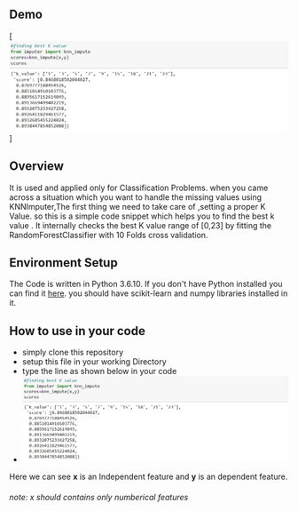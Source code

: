   ## Demo
 
  [![](https://github.com/jaigane6387/code_snippets/blob/master/KnnImputer/imputer.png)]

## Overview
It is used and applied only for Classification Problems. when you came across a situation which you want to handle the missing values using KNNImputer,The first thing we need to take care of ,setting a proper K Value. so this is a simple code snippet which helps you to find the best k value . It internally checks the best K value range of [0,23] by fitting the RandomForestClassifier with 10 Folds cross validation.

## Environment Setup
The Code is written in Python 3.6.10. If you don't have Python installed you can find it [here](https://www.python.org/downloads/).
you should have scikit-learn and numpy libraries installed in it.

## How to use in your code
 
<ul>
 <li>simply clone this repository </li>
 <li>setup this file in your working Directory</li>
 <li> type the line as shown below in your code</li>
 <li><img src="https://github.com/jaigane6387/code_snippets/blob/master/KnnImputer/imputer.png"></li>
</ul>
  <p>Here we can see <b>x</b> is an Independent feature and <b>y</b> is an dependent feature.
  <h6>note: x  should contains only numberical features </h6>
  </p>
 
